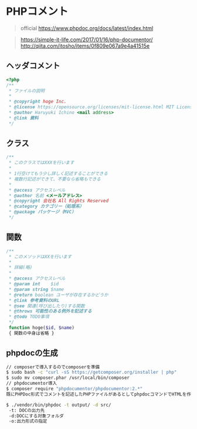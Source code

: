 # PHPコメント
> official
> <https://www.phpdoc.org/docs/latest/index.html>

> <https://simple-it-life.com/2017/01/16/php-documentor/>
> <http://qiita.com/itosho/items/0f809e067a9e4a41515e>

## ヘッダコメント
```php
<?php
/**
 * ファイルの説明
 *
 * @copyright hoge Inc.
 * @license https://opensource.org/licenses/mit-license.html MIT License
 * @author Haruyuki Ichino <mail address>
 * @link 資料
 */

```

## クラス
```php
/**
 * このクラスではXXXを行います
 *
 * 1行空けてもう少し詳しく記述することができる
 * 複数行記述ができて、不要なら省略もできる
 *
 * @access アクセスレベル
 * @author 名前 <メールアドレス>
 * @copyright 会社名 All Rights Reserved
 * @category カテゴリー（処理系）
 * @package パッケージ（MVC）
 */
```

## 関数
```php
/**
 * このメソッドはXXを行います
 *
 * 詳細(略)
 *
 * @access アクセスレベル
 * @param int    $id
 * @param string $name
 * @return boolean ユーザが存在するかどうか
 * @link 参考資料のURL
 * @see 関連(呼び出したり)する関数
 * @throws 可能性のある例外を記述する
 * @todo TODO事項
 */
 function hoge($id, $name)
 { 関数の中身は省略 }

```

## phpdocの生成
```bash
// composerで導入するのでcomposerを準備
$ sudo bash -c "curl -sS https://getcomposer.org/installer | php"
$ sudo mv composer.phar /usr/local/bin/composer
// phpdocumentor導入
$ composer require "phpdocumentor/phpdocumentor:2.*"
既にPHPDoc形式でコメントを記述したPHPファイルがあるとしてphpdocコマンドでHTMLを作成する
```

```bash
$ ./vendor/bin/phpdoc -t output/ -d src/
 -t: DOCの出力先
 -d:DOCにする対象フォルダ
 -o:出力形式の指定
```
